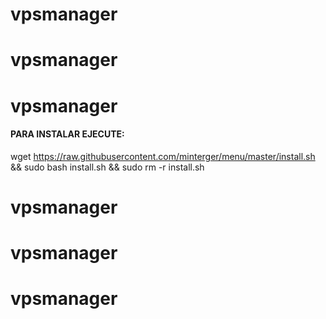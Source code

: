 # vpsmanager
# vpsmanager
# vpsmanager
#### PARA INSTALAR EJECUTE:
wget https://raw.githubusercontent.com/minterger/menu/master/install.sh && sudo bash install.sh && sudo rm -r install.sh
# vpsmanager
# vpsmanager
# vpsmanager
